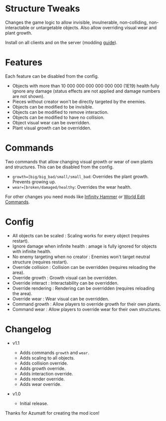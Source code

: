 # Structure Tweaks

Changes the game logic to allow invisible, invulnerable, non-colliding, non-interactable or untargetable objects. Also allow overriding visual wear and plant growth.

Install on all clients and on the server (modding [guide](https://youtu.be/L9ljm2eKLrk)).

# Features

Each feature can be disabled from the config.

- Objects with more than 10 000 000 000 000 000 000 (1E19) health fully ignore any damage (status effects are not applied and damage numbers are not shown).
- Pieces without creator won't be directly targeted by the enemies.
- Objects can be modified to be invisible.
- Objects can be modified to remove interaction.
- Objects can be modified to have no collision.
- Object visual wear can be overridden.
- Plant visual growth can be overridden.

# Commands

Two commands that allow changing visual growth or wear of own plants and structures. This can be disabled from the config.

- `growth=[big/big_bad/small/small_bad`: Overrides the plant growth. Prevents growing up.
- `wear=[broken/damaged/healthy`: Overrides the wear health.

For other changes you need mods like [Infinity Hammer](https://valheim.thunderstore.io/package/JereKuusela/Infinity_Hammer/) or [World Edit Commands](https://valheim.thunderstore.io/package/JereKuusela/World_Edit_Commands/).

# Config

- All objects can be scaled : Scaling works for every object (requires restart).
- Ignore damage when infinite health : amage is fully ignored for objects with infinite health.
- No enemy targeting when no creator : Enemies won't target neutral structure (requires restart).
- Override collision : Collision can be overridden (requires reloading the area).
- Override growth : Growth visual can be overridden.
- Override interact : Interactability can be overridden.
- Override rendering : Rendering can be overridden (requires reloading the area).
- Override wear : Wear visual can be overridden.
- Command growth : Allow players to override growth for their own plants.
- Command wear : Allow players to override wear for their own structures.

# Changelog

- v1.1
	- Adds commands `growth` and `wear`.
	- Adds scaling to all objects.
	- Adds collision override.
	- Adds growth override.
	- Adds interaction override.
	- Adds render override.
	- Adds wear override.

- v1.0
	- Initial release.

Thanks for Azumatt for creating the mod icon!